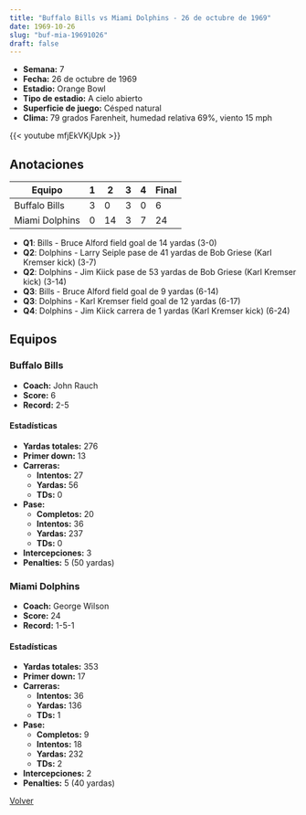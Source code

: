 ```yaml
---
title: "Buffalo Bills vs Miami Dolphins - 26 de octubre de 1969"
date: 1969-10-26
slug: "buf-mia-19691026"
draft: false
---
```


- **Semana:** 7
- **Fecha:** 26 de octubre de 1969
- **Estadio:** Orange Bowl
- **Tipo de estadio:** A cielo abierto
- **Superficie de juego:** Césped natural
- **Clima:** 79 grados Farenheit, humedad relativa 69%, viento 15 mph


{{< youtube mfjEkVKjUpk >}}


## Anotaciones
| Equipo | 1 | 2 | 3 | 4 | Final |
|--------|---|---|---|---|-------|
| Buffalo Bills  | 3 | 0 | 3 | 0  | 6 |
| Miami Dolphins  | 0 | 14 | 3 | 7  | 24 |
- **Q1**: Bills - Bruce Alford field goal de 14 yardas (3-0)
- **Q2**: Dolphins - Larry Seiple pase de 41 yardas de Bob Griese (Karl Kremser kick) (3-7)
- **Q2**: Dolphins - Jim Kiick pase de 53 yardas de Bob Griese (Karl Kremser kick) (3-14)
- **Q3**: Bills - Bruce Alford field goal de 9 yardas (6-14)
- **Q3**: Dolphins - Karl Kremser field goal de 12 yardas (6-17)
- **Q4**: Dolphins - Jim Kiick carrera de 1 yardas (Karl Kremser kick) (6-24)


## Equipos


### Buffalo Bills
* **Coach:** John Rauch
* **Score:** 6
* **Record:** 2-5
#### Estadísticas
* **Yardas totales:** 276
* **Primer down:** 13
* **Carreras:**
  * **Intentos:** 27
  * **Yardas:** 56
  * **TDs:** 0
* **Pase:**
  * **Completos:** 20
  * **Intentos:** 36
  * **Yardas:** 237
  * **TDs:** 0
* **Intercepciones:** 3
* **Penalties:** 5 (50 yardas)

### Miami Dolphins
* **Coach:** George Wilson
* **Score:** 24
* **Record:** 1-5-1
#### Estadísticas
* **Yardas totales:** 353
* **Primer down:** 17
* **Carreras:**
  * **Intentos:** 36
  * **Yardas:** 136
  * **TDs:** 1
* **Pase:**
  * **Completos:** 9
  * **Intentos:** 18
  * **Yardas:** 232
  * **TDs:** 2
* **Intercepciones:** 2
* **Penalties:** 5 (40 yardas)


[Volver](/historia/1969)
